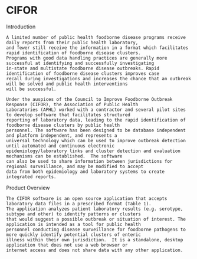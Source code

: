 CIFOR
=====

Introduction

	A limited number of public health foodborne disease programs receive daily reports from their public health laboratory, 
	and fewer still receive the information in a format which facilitates rapid identification of foodborne disease clusters. 
	Programs with good data handling practices are generally more successful at identifying and successfully investigating 
	in-state and multistate foodborne disease outbreaks. Rapid identification of foodborne disease clusters improves case 
	recall during investigations and increases the chance that an outbreak will be solved and public health interventions 
	will be successful.  

	Under the auspices of the Council to Improve Foodborne Outbreak Response (CIFOR), the Association of Public Health 
	Laboratories (APHL) worked with a contractor and several pilot sites to develop software that facilitates structured 
	reporting of laboratory data, leading to the rapid identification of foodborne disease clusters by public health 
	personnel. The software has been designed to be database independent and platform independent, and represents a 
	universal technology which can be used to improve outbreak detection until automated and continuous electronic 
	epidemiology/laboratory links and cluster detection and evaluation mechanisms can be established.  The software 
	can also be used to share information between jurisdictions for regional surveillance, and may be modified to accept 
	data from both epidemiology and laboratory systems to create integrated reports. 

Product Overview

	The CIFOR software is an open source application that accepts laboratory data files in a prescribed format (Table 1). 
	The application analyzes patient laboratory results (e.g. serotype, subtype and other) to identify patterns or clusters 
	that would suggest a possible outbreak or situation of interest. The application is intended as a tool for public health 
	personnel conducting disease surveillance for foodborne pathogens to more quickly identify potential clusters of enteric 
	illness within their own jurisdiction.  It is a standalone, desktop application that does not use a web browser or 
	internet access and does not share data with any other application.



